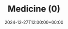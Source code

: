 ---
weight: 1900
title: "Medicine (0)"
description: "University Jobs in Medicine"
icon: search
date: 2024-12-27T12:00:00+00:00
draft: false
images: []
---